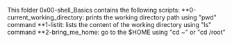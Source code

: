This folder 0x00-shell_Basics contains the following scripts:
**0-current_working_directory: prints the working directory path using "pwd" command
**1-listit: lists the content of the working directory using "ls" command
**2-bring_me_home: go to the $HOME using "cd ~" or "cd /root"
